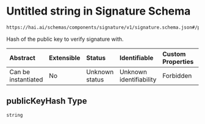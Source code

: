 # Untitled string in Signature Schema

```txt
https://hai.ai/schemas/components/signature/v1/signature.schema.json#/properties/publicKeyHash
```

Hash of the public key to verify signature with.

| Abstract            | Extensible | Status         | Identifiable            | Custom Properties | Additional Properties | Access Restrictions | Defined In                                                                                                                             |
| :------------------ | :--------- | :------------- | :---------------------- | :---------------- | :-------------------- | :------------------ | :------------------------------------------------------------------------------------------------------------------------------------- |
| Can be instantiated | No         | Unknown status | Unknown identifiability | Forbidden         | Allowed               | none                | [signature.schema.json\*](../../https:/hai.ai/schemas/=./schemas/components/signature/v1/signature.schema.json "open original schema") |

## publicKeyHash Type

`string`
